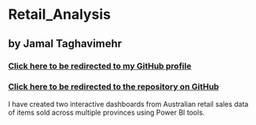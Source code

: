 # Retail_Analysis
## by Jamal Taghavimehr

### [Click here to be redirected to my GitHub profile](https://github.com/jamalmehr19)
### [Click here to be redirected to the repository on GitHub](https://github.com/jamalmehr19/Power_BI_Retail_Analysis)

I have created two interactive dashboards from Australian retail sales data of items sold across multiple provinces using Power BI tools.
